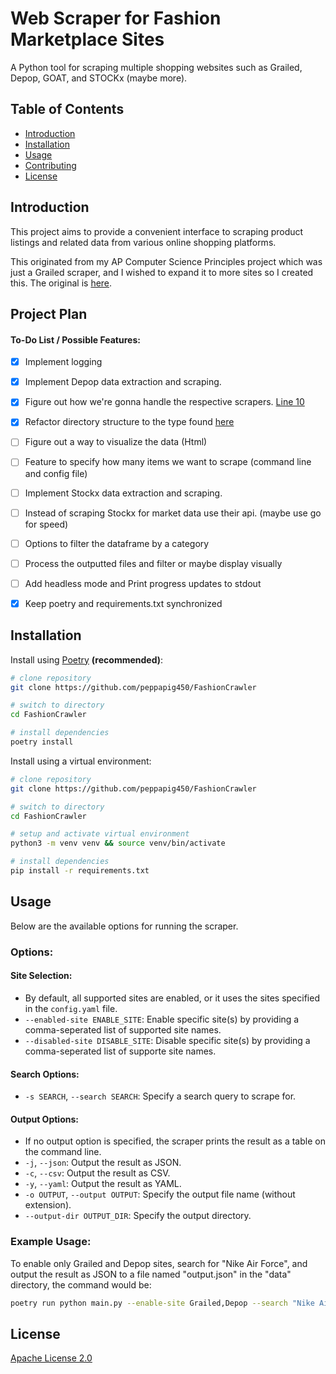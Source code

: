 # Web Scraper for Fashion Marketplace Sites

A Python tool for scraping multiple shopping websites such as Grailed, Depop, GOAT, and STOCKx (maybe more).

## Table of Contents

- [Introduction](#introduction)
- [Installation](#installation)
- [Usage](#usage)
- [Contributing](#contributing)
- [License](#license)


## Introduction

This project aims to provide a convenient interface to scraping product listings and related data from various online shopping platforms.

This originated from my AP Computer Science Principles project which was just a Grailed scraper, and I wished to expand it to more sites so I created this.
The original is [here](https://github.com/peppapig450/final-create-task-scraping).


## Project Plan

#### To-Do List / Possible Features:

- [X] Implement logging

- [X] Implement Depop data extraction and scraping.

- [X] Figure out how we're gonna handle the respective scrapers. [Line 10](https://github.com/peppapig450/FashionCrawler/blob/main/main.py#L10)

- [X] Refactor directory structure to the type found [here](https://github.com/peppapig450/FashionCrawler/tree/refactor/packaging-layout)

- [ ] Figure out a way to visualize the data (Html)

- [ ] Feature to specify how many items we want to scrape (command line and config file)

- [ ] Implement Stockx data extraction and scraping.

- [ ] Instead of scraping Stockx for market data use their api. (maybe use go for speed)

- [ ] Options to filter the dataframe by a category

- [ ] Process the outputted files and filter or maybe display visually

- [ ] Add headless mode and Print progress updates to stdout

- [X] Keep poetry and requirements.txt synchronized

## Installation

Install using [Poetry](https://python-poetry.org/) __(recommended)__:

```bash
# clone repository
git clone https://github.com/peppapig450/FashionCrawler

# switch to directory
cd FashionCrawler

# install dependencies
poetry install
```

Install using a virtual environment:

```bash
# clone repository
git clone https://github.com/peppapig450/FashionCrawler

# switch to directory
cd FashionCrawler

# setup and activate virtual environment
python3 -m venv venv && source venv/bin/activate

# install dependencies
pip install -r requirements.txt
```

## Usage
Below are the available options for running the scraper.

### Options:

#### Site Selection:
 - By default, all supported sites are enabled, or it uses the sites specified in the `config.yaml` file.
 - `--enabled-site ENABLE_SITE`: Enable specific site(s) by providing a comma-seperated list of supported site names.
 - `--disabled-site DISABLE_SITE`: Disable specific site(s) by providing a comma-seperated list of supporte site names.

#### Search Options:
- `-s SEARCH`, `--search SEARCH`: Specify a search query to scrape for.

#### Output Options:
- If no output option is specified, the scraper prints the result as a table on the command line.
- `-j`, `--json`: Output the result as JSON.
- `-c`, `--csv`: Output the result as CSV.
- `-y`, `--yaml`: Output the result as YAML.
- `-o OUTPUT`, `--output OUTPUT`: Specify the output file name (without extension).
- `--output-dir OUTPUT_DIR`: Specify the output directory.

### Example Usage:

To enable only Grailed and Depop sites, search for "Nike Air Force", and output the result as JSON to a file named "output.json" in the "data" directory, the command would be:

```bash
poetry run python main.py --enable-site Grailed,Depop --search "Nike Air Force" -j -o output --output-dir data
```

## License

[Apache License 2.0](LICENSE)